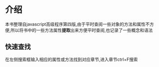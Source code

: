 # 介绍
本书整理自javascript高级程序第四版,由于平时查阅一些对象的方法和属性不方便,所以将书中的一些方法属性**提取**出来方便平时查阅,也记录了一些概念和语法
## 快速查找
在左侧搜索框输入相应的属性或方法找到对应章节,进入章节ctrl+F搜索